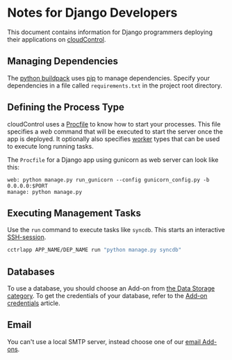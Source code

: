 # Notes for Django Developers
This document contains information for Django programmers deploying their applications on [cloudControl].

## Managing Dependencies
The [python buildpack] uses [pip] to manage dependencies. Specify your dependencies in a file called `requirements.txt` in the project root directory.

## Defining the Process Type
cloudControl uses a [Procfile][procfile] to know how to start your processes. This file specifies a _web_ command that will be executed to start the server once the app is deployed. It optionally also specifies [worker] types that can be used to execute long running tasks.

The `Procfile` for a Django app using gunicorn as web server can look like this:
~~~
web: python manage.py run_gunicorn --config gunicorn_config.py -b 0.0.0.0:$PORT
manage: python manage.py
~~~

## Executing Management Tasks
Use the `run` command to execute tasks like `syncdb`. This starts an interactive [SSH-session].
~~~bash
cctrlapp APP_NAME/DEP_NAME run "python manage.py syncdb"
~~~

## Databases
To use a database, you should choose an Add-on from [the Data Storage category][data-storage-addons]. To get the credentials of your database, refer to the [Add-on credentials][add-on-credentials] article.

## Email
You can't use a local SMTP server, instead choose one of our [email Add-ons][messaging-addons].

[SSH-session]: https://www.cloudcontrol.com/dev-center/platform-documentation#secure-shell-ssh
[python buildpack]: https://github.com/cloudControl/buildpack-python
[pip]: http://www.pip-installer.org/
[procfile]: https://www.cloudcontrol.com/dev-center/platform-documentation#buildpacks-and-the-procfile
[messaging-addons]: https://www.cloudcontrol.com/dev-center/add-on-documentation/messaging-mobile/
[data-storage-addons]: https://www.cloudcontrol.com/dev-center/add-on-documentation/data-storage/
[add-on-credentials]: https://www.cloudcontrol.com/dev-center/guides/python/add-on-credentials
[cloudControl]: https://www.cloudcontrol.com/
[worker]: https://www.cloudcontrol.com/dev-center/platform-documentation#scheduled-jobs-and-background-workers
